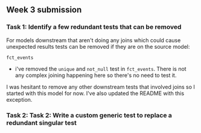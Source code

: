 ## Week 3 submission

### Task 1: Identify a few redundant tests that can be removed

For models downstream that aren't doing any joins which could cause unexpected results tests can be removed if they are on the source model:

`fct_events`
- i've removed the `unique` and `not_null` test in `fct_events`. There is not any complex joining happening here so there's no need to test it.

I was hesitant to remove any other downstream tests that involved joins so I started with this model for now. I've also updated the README with this exception. 


### Task 2: Task 2: Write a custom generic test to replace a redundant singular test